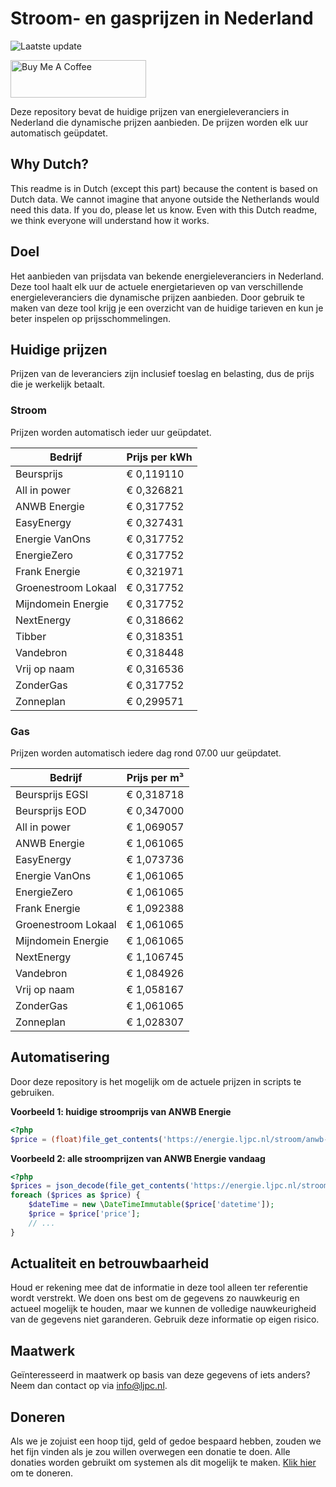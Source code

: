 # Stroom- en gasprijzen in Nederland

![Laatste update](https://img.shields.io/badge/laatste%20update-2023--06--14%2022%3A00%20CET-brightgreen)

<a href="https://www.buymeacoffee.com/Lars-" target="_blank"><img src="https://cdn.buymeacoffee.com/buttons/v2/default-orange.png" alt="Buy Me A Coffee" height="60" style="height: 60px !important;width: 217px !important;" ></a>

Deze repository bevat de huidige prijzen van energieleveranciers in Nederland die dynamische prijzen aanbieden. De prijzen worden elk uur automatisch geüpdatet.

## Why Dutch?

This readme is in Dutch (except this part) because the content is based on Dutch data. We cannot imagine that anyone outside the Netherlands would need this data. If you do, please let us know. Even with this Dutch readme, we think
everyone will understand how it works.

## Doel

Het aanbieden van prijsdata van bekende energieleveranciers in Nederland. Deze tool haalt elk uur de actuele energietarieven op van verschillende energieleveranciers die dynamische prijzen aanbieden. Door gebruik te maken van deze tool
krijg je een overzicht van de huidige tarieven en kun je beter inspelen op prijsschommelingen.

## Huidige prijzen

Prijzen van de leveranciers zijn inclusief toeslag en belasting, dus de prijs die je werkelijk betaalt.

### Stroom

Prijzen worden automatisch ieder uur geüpdatet.

 Bedrijf | Prijs per kWh 
---------|---------------
Beursprijs | € 0,119110
All in power | € 0,326821
ANWB Energie | € 0,317752
EasyEnergy | € 0,327431
Energie VanOns | € 0,317752
EnergieZero | € 0,317752
Frank Energie | € 0,321971
Groenestroom Lokaal | € 0,317752
Mijndomein Energie | € 0,317752
NextEnergy | € 0,318662
Tibber | € 0,318351
Vandebron | € 0,318448
Vrij op naam | € 0,316536
ZonderGas | € 0,317752
Zonneplan | € 0,299571


### Gas

Prijzen worden automatisch iedere dag rond 07.00 uur geüpdatet.

 Bedrijf | Prijs per m³ 
---------|--------------
Beursprijs EGSI | € 0,318718
Beursprijs EOD | € 0,347000
All in power | € 1,069057
ANWB Energie | € 1,061065
EasyEnergy | € 1,073736
Energie VanOns | € 1,061065
EnergieZero | € 1,061065
Frank Energie | € 1,092388
Groenestroom Lokaal | € 1,061065
Mijndomein Energie | € 1,061065
NextEnergy | € 1,106745
Vandebron | € 1,084926
Vrij op naam | € 1,058167
ZonderGas | € 1,061065
Zonneplan | € 1,028307


## Automatisering

Door deze repository is het mogelijk om de actuele prijzen in scripts te gebruiken.

**Voorbeeld 1: huidige stroomprijs van ANWB Energie**

```php
<?php
$price = (float)file_get_contents('https://energie.ljpc.nl/stroom/anwb-energie-nu.txt');

```

**Voorbeeld 2: alle stroomprijzen van ANWB Energie vandaag**

```php
<?php
$prices = json_decode(file_get_contents('https://energie.ljpc.nl/stroom/all-in-power-vandaag.json'),true);
foreach ($prices as $price) {
    $dateTime = new \DateTimeImmutable($price['datetime']);
    $price = $price['price'];
    // ...
}
```

## Actualiteit en betrouwbaarheid

Houd er rekening mee dat de informatie in deze tool alleen ter referentie wordt verstrekt. We doen ons best om de gegevens zo nauwkeurig en actueel mogelijk te houden, maar we kunnen de volledige nauwkeurigheid van de gegevens niet
garanderen. Gebruik deze informatie op eigen risico.

## Maatwerk

Geïnteresseerd in maatwerk op basis van deze gegevens of iets anders? Neem dan contact op
via [info@ljpc.nl](mailto:info@ljpc.nl?subject=Energie%20prijzen).

## Doneren

Als we je zojuist een hoop tijd, geld of gedoe bespaard hebben, zouden we het fijn vinden als je zou willen overwegen een
donatie te doen. Alle donaties worden gebruikt om systemen als dit mogelijk te
maken. [Klik hier](https://www.buymeacoffee.com/Lars-) om te doneren.
